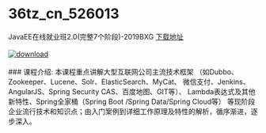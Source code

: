 # 36tz_cn_526013
JavaEE在线就业班2.0(完整7个阶段)-2019BXG
[下载地址](http://www.36tz.cn/article/526013 "下载地址")
<br/></br>[![download](http://36tz.cn/muke_img/2019_07_1-111-300x183.png "下载地址")](http://www.36tz.cn/article/526013 "下载地址")
<br/></br>### 课程介绍:
本课程重点讲解大型互联网公司主流技术框架 （如Dubbo、Zookeeper、Lucene、Solr、ElasticSearch、MyCat、 微信支付、Jenkins、AngularJS、Spring Security CAS、百度地图、GIT等）、 Lambda表达式及其他新特性、Spring全家桶（Spring Boot /Spring Data/Spring Cloud等） 等现阶段企业流行技术和知识点；由入门案例到详细工作原理及特性的解析，循序渐进，逐步深入。


